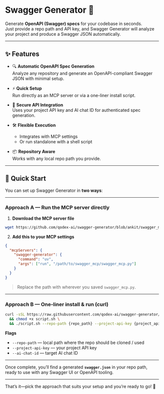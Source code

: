 # Swagger Generator 🚀

Generate **OpenAPI (Swagger) specs** for your codebase in seconds.  
Just provide a repo path and API key, and Swagger Generator will analyze your project and produce a Swagger JSON automatically.

---

## ✨ Features

- 🔍 **Automatic OpenAPI Spec Generation**  
  Analyze any repository and generate an OpenAPI-compliant Swagger JSON with minimal setup.

- ⚡ **Quick Setup**  
  Run directly as an MCP server or via a one-liner install script.

- 🔑 **Secure API Integration**  
  Uses your project API key and AI chat ID for authenticated spec generation.

- 🛠️ **Flexible Execution**  
  - Integrates with MCP settings  
  - Or run standalone with a shell script  

- 📦 **Repository Aware**  
  Works with any local repo path you provide.

---

## 🚀 Quick Start

You can set up Swagger Generator in **two ways**:  

---

### Approach A — Run the MCP server directly

1. **Download the MCP server file**

```bash
wget https://github.com/qodex-ai/swagger-generator/blob/ankit/swagger_mcp.py -O swagger_mcp.py
```

2. **Add this to your MCP settings**

```json
{
  "mcpServers": {
    "swagger-generator": {
      "command": "uv",
      "args": ["run", "/path/to/swagger_mcp/swagger_mcp.py"]
    }
  }
}
```

> Replace the path with wherever you saved `swagger_mcp.py`.

---

### Approach B — One-liner install & run (curl)

```bash
curl -sSL https://raw.githubusercontent.com/qodex-ai/swagger-generator/refs/heads/main/run.sh -o script.sh \
  && chmod +x script.sh \
  && ./script.sh --repo-path {repo_path} --project-api-key {project_api_key} --ai-chat-id {ai_chat_id}
```

**Flags**  
- `--repo-path` — local path where the repo should be cloned / used  
- `--project-api-key` — your project API key  
- `--ai-chat-id` — target AI chat ID  

---

Once complete, you’ll find a generated **`swagger.json`** in your repo path, ready to use with any Swagger UI or OpenAPI tooling.

---

That’s it—pick the approach that suits your setup and you’re ready to go! 🎉
